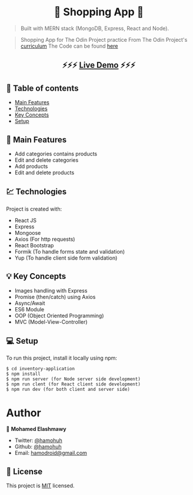 <h1 align="center">  🛒 Shopping App 🛒 </h1>

> Built with MERN stack (MongoDB, Express, React and Node).

> Shopping App for The Odin Project practice
> From The Odin Project's [curriculum](https://www.theodinproject.com/courses/nodejs/lessons/inventory-application)
> The Code can be found [here](https://github.com/hamohuh/inventory-application)

### <h2 align="center"> ⚡️⚡️⚡️ [Live Demo](https://afternoon-atoll-93127.herokuapp.com/) ⚡️⚡️⚡️ </h2>

## 📜 Table of contents

- [Main Features](#main-features)
- [Technologies](#technologies)
- [Key Concepts](#key-concepts)
- [Setup](#setup)

## 🚩 Main Features

- Add categories contains products
- Edit and delete categories
- Add products
- Edit and delete products

## 💹 Technologies

Project is created with:

- React JS
- Express
- Mongoose
- Axios (For http requests)
- React Bootstrap
- Formik (To handle forms state and validation)
- Yup (To handle client side form validation)

## 💡 Key Concepts

- Images handling with Express
- Promise (then/catch) using Axios
- Async/Await
- ES6 Module
- OOP (Object Oriented Programming)
- MVC (Model-View-Controller)

## 💻 Setup

To run this project, install it locally using npm:

```
$ cd inventory-application
$ npm install
$ npm run server (for Node server side development)
$ npm run clent (for React client side development)
$ npm run dev (for both client and server side)
```

# Author

👤 **Mohamed Elashmawy**

- Twitter: [@hamohuh](https://twitter.com/hamohuh)
- Github: [@hamohuh](https://github.com/hamohuh)
- Email: [hamodroid@gmail.com](mailto:hamodroid@gmail.com)

## 📝 License

This project is [MIT](./LICENSE) licensed.
